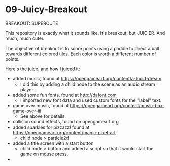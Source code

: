 # 09-Juicy-Breakout
BREAKOUT: 
SUPERCUTE

This repository is exactly what it sounds like. It's breakout, but JUICIER. And much, much cuter.

The objective of breakout is to score points using a paddle to direct a ball towards different colored tiles. 
Each color is worth a different number of points. 

Here's the juice, and how I juiced it:
* added music, found at https://opengameart.org/content/a-lucid-dream
    - I did this by adding a child node to the scene as an audio stream player.
* added some fun fonts, found at http://dafont.com 
    - I imported new font data and used custom fonts for the "label" text.
* game over music, found at https://opengameart.org/content/music-box-game-over-iii
    - See above for details.
* collision sound effects, found on opengameart.org
* added sparkles for pizzazz! found at https://opengameart.org/content/magic-pixel-art
    - child node > particle2d 
* added a title screen with a start button
    - child node > button and added a script so that it would start the game on mouse press.
*
